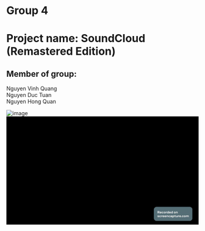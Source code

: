 # Group 4

# Project name: SoundCloud (Remastered Edition)

## Member of group:
Nguyen Vinh Quang<br>
Nguyen Duc Tuan<br>
Nguyen Hong Quan<br>

![image](https://user-images.githubusercontent.com/62581840/190585967-b3d588fb-f833-4b38-a78f-91b7c8ccfb34.png)
![gif](img/www_screencapture_com_2022-9-23_12_33.gif)
